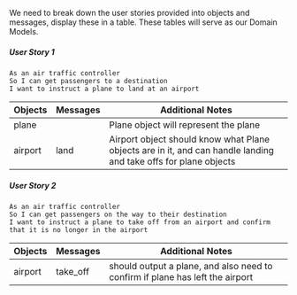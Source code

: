 We need to break down the user stories provided into objects and messages, display these in a table. These tables will serve as our Domain Models.



##### User Story 1
```
As an air traffic controller 
So I can get passengers to a destination 
I want to instruct a plane to land at an airport
```

| Objects | Messages | Additional Notes |
| --- | --- | --- |
| plane |  | Plane object will represent the plane |
| airport | land | Airport object should know what Plane objects are in it, and can handle landing and take offs for plane objects |


##### User Story 2
```
As an air traffic controller 
So I can get passengers on the way to their destination 
I want to instruct a plane to take off from an airport and confirm that it is no longer in the airport
```

| Objects | Messages | Additional Notes |
| --- | --- | --- |
| airport | take_off | should output a plane, and also need to confirm if plane has left the airport |
